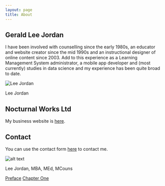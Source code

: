```yaml
---
layout: page
title: About
---
```


## Gerald Lee Jordan

I have been involved with counselling since the early 1980s, an educator and website creator since the mid 1990s and an instructional designer of online content since 2003. Add to this experience as a Learning Management System administrator, a mobile app developer and (most currently) studies in data science and my experience has been quite broad to date.

<img class="img-border" src="https://geraldleejordan.com/public/assets/images/lee-jordan-programmer.jpg" alt="Lee Jordan">

Lee Jordan

## Nocturnal Works Ltd

My business website is <a href="https://nocturnalworks.com" title="Nocturnal Works Ltd" target="_blank" rel="nofollow">here</a>.

## Contact

You can use the contact form <a href="https://nocturnalworks.com/contact" title="Nocturnal Works Ltd contact form" target="_blank" rel="nofollow">here</a> to contact me.

![alt text](https://geraldleejordan.com/public/assets/images/lee-jordan.png "Lee Jordan")

Lee Jordan, MBA, MEd, MCouns

<div class="pagination">
    <a class="pagination-item older" href="https://single.geraldleejordan.com/">Preface</a>
      <a class="pagination-item newer" href="https://single.geraldleejordan.com/chapter-01/">Chapter One</a>
</div>
